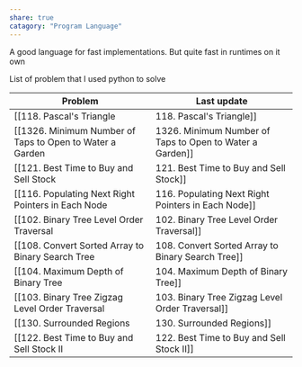 ```yaml
---
share: true
catagory: "Program Language"
---
```


A good language for fast implementations. But quite fast in runtimes on it own

List of problem that I used python to solve

| Problem                                                    | Last update                   |
| ---------------------------------------------------------- | ----------------------------- |
| [[118. Pascal's Triangle|118. Pascal's Triangle]]                                 | 12:48 AM - September 09, 2023 |
| [[1326. Minimum Number of Taps to Open to Water a Garden|1326. Minimum Number of Taps to Open to Water a Garden]] | 11:40 AM - September 03, 2023 |
| [[121. Best Time to Buy and Sell Stock|121. Best Time to Buy and Sell Stock]]                   | 2:15 PM - August 30, 2023     |
| [[116. Populating Next Right Pointers in Each Node|116. Populating Next Right Pointers in Each Node]]       | 12:34 AM - August 30, 2023    |
| [[102. Binary Tree Level Order Traversal|102. Binary Tree Level Order Traversal]]                 | 12:33 AM - August 30, 2023    |
| [[108. Convert Sorted Array to Binary Search Tree|108. Convert Sorted Array to Binary Search Tree]]        | 12:31 AM - August 30, 2023    |
| [[104. Maximum Depth of Binary Tree|104. Maximum Depth of Binary Tree]]                      | 12:31 AM - August 30, 2023    |
| [[103. Binary Tree Zigzag Level Order Traversal|103. Binary Tree Zigzag Level Order Traversal]]          | 12:30 AM - August 30, 2023    |
| [[130. Surrounded Regions|130. Surrounded Regions]]                                | 3:06 PM - August 19, 2023     |
| [[122. Best Time to Buy and Sell Stock II|122. Best Time to Buy and Sell Stock II]]                | 9:05 AM - August 18, 2023     |
